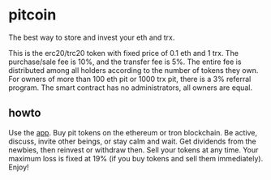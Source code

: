 # pitcoin

The best way to store and invest your eth and trx.

This is the erc20/trc20 token with fixed price of 0.1 eth and 1 trx.
The purchase/sale fee is 10%, and the transfer fee is 5%.
The entire fee is distributed among all holders according to the number of tokens they own.
For owners of more than 100 eth pit or 1000 trx pit, there is a 3% referral program.
The smart contract has no administrators, all owners are equal.

## howto

Use the [app](https://aqoleg.com/pitcoin).
Buy pit tokens on the ethereum or tron blockchain.
Be active, discuss, invite other beings, or stay calm and wait.
Get dividends from the newbies, then reinvest or withdraw then.
Sell your tokens at any time.
Your maximum loss is fixed at 19% (if you buy tokens and sell them immediately).
Enjoy!